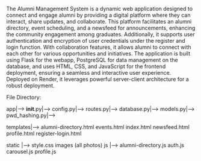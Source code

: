The Alumni Management System is a dynamic web application designed to connect and engage alumni by providing a digital platform where they can interact, share updates, and collaborate. This platform facilitates an alumni directory, event scheduling, and a newsfeed for announcements, enhancing the community engagement among graduates. Additionally, it supports user authentication and encryption of user credentials under the register and login function. With collaboration features, it allows alumni to connect with each other for various opportunities and initiatives. The application is built using Flask for the webapp, PostgreSQL for data management on the database, and uses HTML, CSS, and JavaScript for the frontend deployment, ensuring a seamless and interactive user experience. Deployed on Render, it leverages powerful server-client architecture for a robust deployment.


File Directory:

app|-->
  __init__.py|--> 
  config.py|-->
  routes.py|-->
  database.py|-->
  models.py|-->
  pwd_hashing.py|-->

  templates|-->
    alumni-directory.html
    events.html
    index.html
    newsfeed.html
    profile.html
    register-login.html

  static |-->
    style.css
    images
      (all photos)
    js |-->
      alumni-directory.js
      auth.js
      carousel.js
      profile.js
      
    
    
